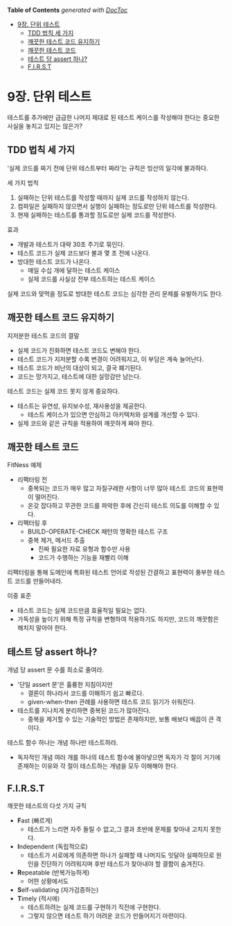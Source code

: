 <!-- START doctoc generated TOC please keep comment here to allow auto update -->
<!-- DON'T EDIT THIS SECTION, INSTEAD RE-RUN doctoc TO UPDATE -->
**Table of Contents**  *generated with [DocToc](https://github.com/thlorenz/doctoc)*

- [9장. 단위 테스트](#9%EC%9E%A5-%EB%8B%A8%EC%9C%84-%ED%85%8C%EC%8A%A4%ED%8A%B8)
  - [TDD 법칙 세 가지](#tdd-%EB%B2%95%EC%B9%99-%EC%84%B8-%EA%B0%80%EC%A7%80)
  - [깨끗한 테스트 코드 유지하기](#%EA%B9%A8%EB%81%97%ED%95%9C-%ED%85%8C%EC%8A%A4%ED%8A%B8-%EC%BD%94%EB%93%9C-%EC%9C%A0%EC%A7%80%ED%95%98%EA%B8%B0)
  - [깨끗한 테스트 코드](#%EA%B9%A8%EB%81%97%ED%95%9C-%ED%85%8C%EC%8A%A4%ED%8A%B8-%EC%BD%94%EB%93%9C)
  - [테스트 당 assert 하나?](#%ED%85%8C%EC%8A%A4%ED%8A%B8-%EB%8B%B9-assert-%ED%95%98%EB%82%98)
  - [F.I.R.S.T](#first)

<!-- END doctoc generated TOC please keep comment here to allow auto update -->

# 9장. 단위 테스트

테스트를 추가에만 급급한 나머지 제대로 된 테스트 케이스를 작성해야 한다는 중요한 사실을 놓치고 있지는 않은가?

## TDD 법칙 세 가지

'실제 코드를 짜기 전에 단위 테스트부터 짜라'는 규칙은 빙산의 일각에 불과하다.

세 가지 법칙

1. 실패하는 단위 테스트를 작성할 때까지 실제 코드를 작성하지 않는다.
1. 컴파일은 실패하지 않으면서 실행이 실패하는 정도로만 단위 테스트를 작성한다.
1. 현재 실패하는 테스트를 통과할 정도로만 실제 코드를 작성한다.

효과

- 개발과 테스트가 대략 30초 주기로 묶인다.
- 테스트 코드가 실제 코드보다 불과 몇 초 전에 나온다.
- 방대한 테스트 코드가 나온다.
    - 매일 수십 개에 달하는 테스트 케이스
    - 실제 코드를 사실상 전부 테스트하는 테스트 케이스

실제 코드와 맞먹을 정도로 방대한 테스트 코드는 심각한 관리 문제를 유발하기도 한다.

## 깨끗한 테스트 코드 유지하기

지저분한 테스트 코드의 결말

- 실제 코드가 진화하면 테스트 코드도 변해야 한다.
- 테스트 코드가 지저분할 수록 변경이 어려워지고, 이 부담은 계속 늘어난다.
- 테스트 코드가 비난의 대상이 되고, 결국 폐기된다.
- 코드는 망가지고, 테스트에 대한 실망감만 남는다.

테스트 코드는 실제 코드 못지 않게 중요하다.

- 테스트는 유연성, 유지보수성, 재사용성을 제공한다.
    - 테스트 케이스가 있으면 안심하고 아키텍처와 설계를 개선할 수 있다.
- 실제 코드와 같은 규칙을 적용하여 깨끗하게 짜야 한다.

## 깨끗한 테스트 코드

FitNess 예제

- 리팩터링 전
    - 중복되는 코드가 매우 많고 자질구레한 사항이 너무 많아 테스트 코드의 표현력이 떨어진다.
    - 온갖 잡다하고 무관한 코드를 파악한 후에 간신히 테스트 의도를 이해할 수 있다.
- 리팩터링 후
    - BUILD-OPERATE-CHECK 패턴의 명확한 테스트 구조
    - 중복 제거, 메서드 추출 
        - 진짜 필요한 자료 유형과 함수만 사용
        - 코드가 수행하는 기능을 재빨리 이해

리팩터링을 통해 도메인에 특화된 테스트 언어로 작성된 간결하고 표현력이 풍부한 테스트 코드를 만들어내라.

이중 표준

- 테스트 코드는 실제 코드만큼 효율적일 필요는 없다.
- 가독성을 높이기 위해 특정 규칙을 변형하여 적용하기도 하지만, 코드의 깨끗함은 해치지 말아야 한다.

## 테스트 당 assert 하나?

개념 당 assert 문 수를 최소로 줄여라.

- '단일 assert 문'은 훌륭한 지침이지만
    - 결론이 하나라서 코드를 이해하기 쉽고 빠르다.
    - given-when-then 관례를 사용하면 테스트 코드 읽기가 쉬워진다.
- 테스트를 지나치게 분리하면 중복된 코드가 많아진다.
    - 중복을 제거할 수 있는 기술적인 방법은 존재하지만, 보통 배보다 배꼽이 큰 격이다.

테스트 함수 하나는 개념 하나만 테스트하라.

- 독자적인 개념 여러 개를 하나의 테스트 함수에 몰아넣으면 독자가 각 절이 거기에 존재하는 이유와 각 절이 테스트하는 개념을 모두 이해해야 한다.

## F.I.R.S.T

깨끗한 테스트의 다섯 가지 규칙

- **F**ast (빠르게)
    - 테스트가 느리면 자주 돌릴 수 없고,그 결과 초반에 문제를 찾아내 고치지 못한다.
- **I**ndependent (독립적으로)
    - 테스트가 서로에게 의존하면 하나가 실패할 때 나머지도 잇달아 실패하므로 원인을 진단하기 어려워지며 후반 테스트가 찾아내야 할 결함이 숨겨진다.
- **R**epeatable (반복가능하게)
    - 어떤 상황에서도
- **S**elf-validating (자가검증하는)
- **T**imely (적시에)
    - 테스트하려는 실제 코드를 구현하기 직전에 구현한다.
    - 그렇지 않으면 테스트 하기 어려운 코드가 만들어지기 마련이다.
